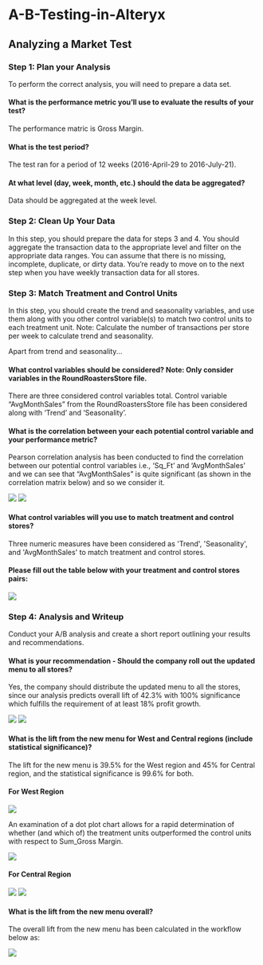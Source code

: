 # A-B-Testing-in-Alteryx

## Analyzing a Market Test

### Step 1: Plan your Analysis

To perform the correct analysis, you will need to prepare a data set.

#### What is the performance metric you’ll use to evaluate the results of your test?

The performance matric is Gross Margin.

#### What is the test period?

The test ran for a period of 12 weeks (2016-April-29 to 2016-July-21).

#### At what level (day, week, month, etc.) should the data be aggregated?

Data should be aggregated at the week level.

### Step 2: Clean Up Your Data

In this step, you should prepare the data for steps 3 and 4. You should aggregate the transaction data to the appropriate level and filter on the appropriate data ranges. You can assume that there is no missing, incomplete, duplicate, or dirty data. You’re ready to move on to the next step when you have weekly transaction data for all stores.

### Step 3: Match Treatment and Control Units

In this step, you should create the trend and seasonality variables, and use them along with you other control variable(s) to match two control units to each treatment unit. Note: Calculate the number of transactions per store per week to calculate trend and seasonality.

Apart from trend and seasonality...

#### What control variables should be considered? Note: Only consider variables in the RoundRoastersStore file.

There are three considered control variables total. Control variable “AvgMonthSales” from the RoundRoastersStore file has been considered along with ‘Trend’ and ‘Seasonality’.

#### What is the correlation between your each potential control variable and your performance metric?

Pearson correlation analysis has been conducted to find the correlation between our potential control variables i.e., ‘Sq_Ft’ and ‘AvgMonthSales’ and we can see that “AvgMonthSales” is quite significant (as shown in the correlation matrix below) and so we consider it.

<img src = "images/pearson.PNG">
<img src = "images/Pearson_Analysis.PNG">

#### What control variables will you use to match treatment and control stores?

Three numeric measures have been considered as 'Trend', 'Seasonality', and 'AvgMonthSales' to match treatment and control stores.

#### Please fill out the table below with your treatment and control stores pairs:

<img src = "images/table.PNG">

### Step 4: Analysis and Writeup

Conduct your A/B analysis and create a short report outlining your results and recommendations.

#### What is your recommendation - Should the company roll out the updated menu to all stores?

Yes, the company should distribute the updated menu to all the stores, since our analysis predicts overall lift of 42.3% with 100% significance which fulfills the requirement of at least 18% profit growth.

<img src = "images/Lift_Analysis_Overall.PNG">
<img src = "images/1.PNG">

#### What is the lift from the new menu for West and Central regions (include statistical significance)?

The lift for the new menu is 39.5% for the West region and 45% for Central region, and the statistical significance is 99.6% for both.

#### For West Region

<img src = "images/Lift_Analysis_for_West_region.PNG">

An examination of a dot plot chart allows for a rapid determination of whether (and which of) the treatment units outperformed the control units with respect to Sum_Gross Margin.

<img src = "images/2.PNG">

#### For Central Region

<img src = "images/Lift_Analysis_for_Central_region.PNG">
<img src = "images/3.PNG">

#### What is the lift from the new menu overall?

The overall lift from the new menu has been calculated in the workflow below as:

<img src = "images/overall_lift_calculation.PNG">
